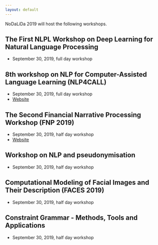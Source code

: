 ```yaml
---
layout: default
---
```


NoDaLiDa 2019 will host the following workshops.

## The First NLPL Workshop on Deep Learning for Natural Language Processing

* September 30, 2019, full day workshop

## 8th workshop on NLP for Computer-Assisted Language Learning (NLP4CALL)

* September 30, 2019, full day workshop
* [Website](https://spraakbanken.gu.se/eng/research-icall/8th-nlp4call)

## The Second Financial Narrative Processing Workshop (FNP 2019)

* September 30, 2019, half day workshop
* [Website](http://wp.lancs.ac.uk/cfie/fnp2019/)

## Workshop on NLP and pseudonymisation

* September 30, 2019, half day workshop

## Computational Modeling of Facial Images and Their Description (FACES 2019)

* September 30, 2019, half day workshop

## Constraint Grammar - Methods, Tools and Applications

* September 30, 2019, half day workshop
